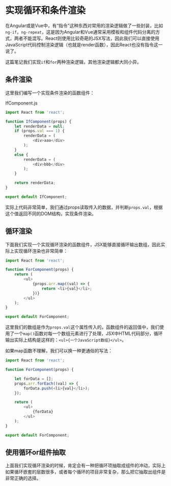 # 实现循环和条件渲染

在Angular或是Vue中，有“指令”这种东西对常用的渲染逻辑做了一些封装，比如`ng-if`，`ng-repeat`，这是因为Angular和Vue通常采用模板和组件代码分离的方式，两者不能混写。React则使用比较奇葩的JSX写法，因此我们可以直接使用JavaScript代码控制渲染逻辑（也就是render函数），因此React也没有指令这一说了。

这篇笔记我们实现`if`和`for`两种渲染逻辑，其他渲染逻辑都大同小异。

## 条件渲染

这里我们编写一个实现条件渲染的函数组件：

IfComponent.js
```javascript
import React from 'react';

function IfComponent(props) {
    let renderData = null;
    if (props.val === 1) {
        renderData = (
            <div>aaa</div>
        );
    }
    else {
        renderData = (
            <div>bbb</div>
        );
    }

    return renderData;
}

export default IfComponent;
```

实际上代码非常简单，我们通过props读取传入的数据，并判断`props.val`，根据这个值返回不同的DOM结构，实现条件渲染。

## 循环渲染

下面我们实现一个实现循环渲染的函数组件，JSX能够直接循环输出数组，因此实际上实现循环渲染也非常简单：

```javascript
import React from 'react';

function ForComponent(props) {
    return (
        <ul>
            {props.arr.map((val) => {
                return <li>{val}</li>;
            })}
        </ul>
    );
}

export default ForComponent;
```

这里我们的数组是作为`props.val`这个属性传入的，函数组件的返回值中，我们使用了一个`map()`函数对每一个数组元素进行了处理，JSX中HTML代码部分，循环输出实际上结构是这样的：`<ul>{一个JavaScript数组}</ul>`。

如果map函数不理解，我们可以换一种更通俗的写法：

```javascript
import React from 'react';

function ForComponent(props) {

    let forData = [];
    props.arr.forEach((val) => {
        forData.push(<li>{val}</li>);
    });

    return (
        <ul>
            {forData}
        </ul>
    );
}

export default ForComponent;
```

## 使用循环or组件抽取

上面我们实现循环渲染的时候，肯定会有一种把循环项抽取成组件的冲动，实际上如果循环嵌套的层数很多，或者每个循环的项目非常复杂，那么把它抽取出组件是非常正确的选择。
